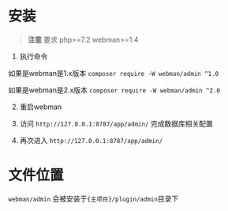 # 安装

> **注意** 
> 要求 php>=7.2 webman>=1.4

1. 执行命令 

  如果是webman是1.x版本
  `composer require -W webman/admin ^1.0`

  如果是webman是2.x版本
  `composer require -W webman/admin ^2.0`

2. 重启webman

3. 访问 `http://127.0.0.1:8787/app/admin/` 完成数据库相关配置

4. 再次进入 `http://127.0.0.1:8787/app/admin/`

# 文件位置
`webman/admin` 会被安装于`{主项目}/plugin/admin`目录下

